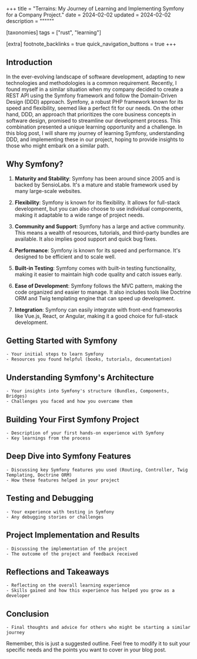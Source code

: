 +++
title = "Terrains: My Journey of Learning and Implementing Symfony for a Company Project."
date = 2024-02-02
updated = 2024-02-02
description = """"""

[taxonomies]
tags = ["rust", "learning"]

[extra]
footnote_backlinks = true
quick_navigation_buttons = true
+++

## Introduction
In the ever-evolving landscape of software development, adapting to new technologies and methodologies is a common requirement. Recently, I found myself in a similar situation when my company decided to create a REST API using the Symfony framework and follow the Domain-Driven Design (DDD) approach. Symfony, a robust PHP framework known for its speed and flexibility, seemed like a perfect fit for our needs. On the other hand, DDD, an approach that prioritizes the core business concepts in software design, promised to streamline our development process. This combination presented a unique learning opportunity and a challenge. In this blog post, I will share my journey of learning Symfony, understanding DDD, and implementing these in our project, hoping to provide insights to those who might embark on a similar path.

## Why Symfony?

1. **Maturity and Stability**: Symfony has been around since 2005 and is backed by SensioLabs. It's a mature and stable framework used by many large-scale websites.

2. **Flexibility**: Symfony is known for its flexibility. It allows for full-stack development, but you can also choose to use individual components, making it adaptable to a wide range of project needs.

3. **Community and Support**: Symfony has a large and active community. This means a wealth of resources, tutorials, and third-party bundles are available. It also implies good support and quick bug fixes.

4. **Performance**: Symfony is known for its speed and performance. It's designed to be efficient and to scale well.

5. **Built-in Testing**: Symfony comes with built-in testing functionality, making it easier to maintain high code quality and catch issues early.

6. **Ease of Development**: Symfony follows the MVC pattern, making the code organized and easier to manage. It also includes tools like Doctrine ORM and Twig templating engine that can speed up development.

7. **Integration**: Symfony can easily integrate with front-end frameworks like Vue.js, React, or Angular, making it a good choice for full-stack development.

## Getting Started with Symfony
    - Your initial steps to learn Symfony
    - Resources you found helpful (books, tutorials, documentation)

## Understanding Symfony's Architecture
    - Your insights into Symfony's structure (Bundles, Components, Bridges)
    - Challenges you faced and how you overcame them

## Building Your First Symfony Project
    - Description of your first hands-on experience with Symfony
    - Key learnings from the process

## Deep Dive into Symfony Features
    - Discussing key Symfony features you used (Routing, Controller, Twig Templating, Doctrine ORM)
    - How these features helped in your project

## Testing and Debugging
    - Your experience with testing in Symfony
    - Any debugging stories or challenges

## Project Implementation and Results
    - Discussing the implementation of the project
    - The outcome of the project and feedback received

## Reflections and Takeaways
    - Reflecting on the overall learning experience
    - Skills gained and how this experience has helped you grow as a developer

## Conclusion
    - Final thoughts and advice for others who might be starting a similar journey

Remember, this is just a suggested outline. Feel free to modify it to suit your specific needs and the points you want to cover in your blog post.